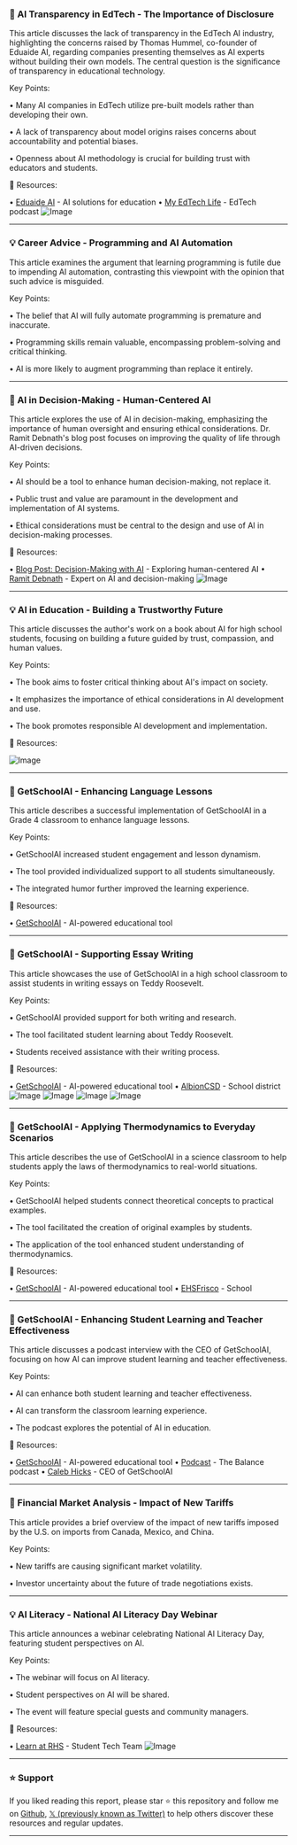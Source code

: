 ### 🤖 AI Transparency in EdTech - The Importance of Disclosure

This article discusses the lack of transparency in the EdTech AI industry, highlighting the concerns raised by Thomas Hummel, co-founder of Eduaide AI, regarding companies presenting themselves as AI experts without building their own models.  The central question is the significance of transparency in educational technology.

Key Points:

• Many AI companies in EdTech utilize pre-built models rather than developing their own.


•  A lack of transparency about model origins raises concerns about accountability and potential biases.


•  Openness about AI methodology is crucial for building trust with educators and students.


🔗 Resources:

• [Eduaide AI](https://x.com/EduaideAi) -  AI solutions for education
• [My EdTech Life](https://x.com/MyEdTechLife) - EdTech podcast
![Image](https://pbs.twimg.com/amplify_video_thumb/1900979165001617408/img/kjtczZ9qTL6hlYtN.jpg)


---

### 💡 Career Advice - Programming and AI Automation

This article examines the argument that learning programming is futile due to impending AI automation, contrasting this viewpoint with the opinion that such advice is misguided.

Key Points:

•  The belief that AI will fully automate programming is premature and inaccurate.


•  Programming skills remain valuable, encompassing problem-solving and critical thinking.


•  AI is more likely to augment programming than replace it entirely.



---

### 🤖 AI in Decision-Making - Human-Centered AI

This article explores the use of AI in decision-making, emphasizing the importance of human oversight and ensuring ethical considerations. Dr. Ramit Debnath's blog post focuses on improving the quality of life through AI-driven decisions.

Key Points:

• AI should be a tool to enhance human decision-making, not replace it.


•  Public trust and value are paramount in the development and implementation of AI systems.


•  Ethical considerations must be central to the design and use of AI in decision-making processes.


🔗 Resources:

• [Blog Post: Decision-Making with AI](https://ai.cam.ac.uk/blog/decision-making-with-ai-keeping-humans-in-the-loop…) -  Exploring human-centered AI
• [Ramit Debnath](https://x.com/RamitDebnath) - Expert on AI and decision-making
![Image](https://pbs.twimg.com/media/Gl_svDeW0AAWvAs?format=jpg&name=small)


---

### 💡 AI in Education - Building a Trustworthy Future

This article discusses the author's work on a book about AI for high school students, focusing on building a future guided by trust, compassion, and human values.

Key Points:

•  The book aims to foster critical thinking about AI's impact on society.


•  It emphasizes the importance of ethical considerations in AI development and use.


•  The book promotes responsible AI development and implementation.


🔗 Resources:

![Image](https://pbs.twimg.com/media/Gl_VISvXgAAY1rH?format=jpg&name=small)


---

### 🚀 GetSchoolAI - Enhancing Language Lessons

This article describes a successful implementation of GetSchoolAI in a Grade 4 classroom to enhance language lessons.

Key Points:

•  GetSchoolAI increased student engagement and lesson dynamism.


•  The tool provided individualized support to all students simultaneously.


•  The integrated humor further improved the learning experience.


🔗 Resources:

• [GetSchoolAI](https://x.com/GetSchoolAI) - AI-powered educational tool


---

### 🚀 GetSchoolAI - Supporting Essay Writing

This article showcases the use of GetSchoolAI in a high school classroom to assist students in writing essays on Teddy Roosevelt.

Key Points:

• GetSchoolAI provided support for both writing and research.


• The tool facilitated student learning about Teddy Roosevelt.


• Students received assistance with their writing process.


🔗 Resources:

• [GetSchoolAI](https://x.com/GetSchoolAI) - AI-powered educational tool
• [AlbionCSD](https://x.com/AlbionCSD) - School district
![Image](https://pbs.twimg.com/media/Gls41lhXMAAaXdg?format=jpg&name=360x360)
![Image](https://pbs.twimg.com/media/Gls41leWUAA8zwG?format=jpg&name=360x360)
![Image](https://pbs.twimg.com/media/Gls41lpXkAADnj2?format=jpg&name=360x360)
![Image](https://pbs.twimg.com/media/Gls41lfW8AALMKT?format=jpg&name=360x360)


---

### 🚀 GetSchoolAI - Applying Thermodynamics to Everyday Scenarios

This article describes the use of GetSchoolAI in a science classroom to help students apply the laws of thermodynamics to real-world situations.

Key Points:

•  GetSchoolAI helped students connect theoretical concepts to practical examples.


• The tool facilitated the creation of original examples by students.


•  The application of the tool enhanced student understanding of thermodynamics.


🔗 Resources:

• [GetSchoolAI](https://x.com/GetSchoolAI) - AI-powered educational tool
• [EHSFrisco](https://x.com/EHSFrisco) - School


---

### 🚀 GetSchoolAI - Enhancing Student Learning and Teacher Effectiveness

This article discusses a podcast interview with the CEO of GetSchoolAI, focusing on how AI can improve student learning and teacher effectiveness.

Key Points:

• AI can enhance both student learning and teacher effectiveness.


•  AI can transform the classroom learning experience.


• The podcast explores the potential of AI in education.


🔗 Resources:

• [GetSchoolAI](https://x.com/GetSchoolAI) - AI-powered educational tool
• [Podcast](https://bit.ly/3XxiE5T) - The Balance podcast
• [Caleb Hicks](https://x.com/calebhicks) - CEO of GetSchoolAI


---

### 🤖 Financial Market Analysis - Impact of New Tariffs

This article provides a brief overview of the impact of new tariffs imposed by the U.S. on imports from Canada, Mexico, and China.

Key Points:

• New tariffs are causing significant market volatility.


•  Investor uncertainty about the future of trade negotiations exists.



---

### 💡 AI Literacy - National AI Literacy Day Webinar

This article announces a webinar celebrating National AI Literacy Day, featuring student perspectives on AI.

Key Points:

• The webinar will focus on AI literacy.


•  Student perspectives on AI will be shared.


•  The event will feature special guests and community managers.


🔗 Resources:

• [Learn at RHS](https://x.com/LearnatRHS) - Student Tech Team
![Image](https://pbs.twimg.com/media/GldSYZkXMAA6kj3?format=jpg&name=small)


---

### ⭐️ Support

If you liked reading this report, please star ⭐️ this repository and follow me on [Github](https://github.com/Drix10), [𝕏 (previously known as Twitter)](https://x.com/DRIX_10_) to help others discover these resources and regular updates.

---